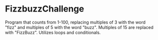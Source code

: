 # FizzbuzzChallenge
Program that counts from 1-100, replacing multiples of 3 with the word "fizz" and multiples of 5 with the word "buzz". Multiples of 15 are replaced with "FizzBuzz". Utilizes loops and conditionals. 

